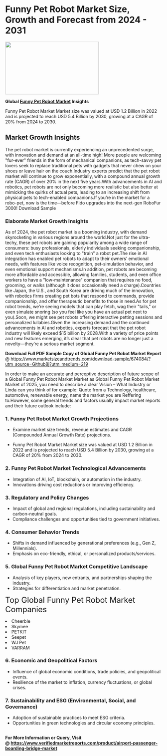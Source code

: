 <H1>Funny Pet Robot Market Size, Growth and Forecast from 2024 - 2031</H1><img class="aligncenter size-medium wp-image-584254" src="https://thirdeyenews.in/wp-content/uploads/2024/09/Global-Market-Research-300x168.jpeg" alt="" width="300" height="168" /><p><strong>Global&nbsp;<a href="https://www.marketsizeandtrends.com/download-sample/674084/?utm_source=Github8j?utm_medium=219">Funny Pet Robot Market</a> Insights</strong></p><p>Funny Pet Robot Market Market size was valued at USD 1.2 Billion in 2022 and is projected to reach USD 5.4 Billion by 2030, growing at a CAGR of 20% from 2024 to 2030.</p><p><h2>Market Growth Insights</h2> The pet robot market is currently experiencing an unprecedented surge, with innovation and demand at an all-time high! More people are welcoming "fur-ever" friends in the form of mechanical companions, as tech-savvy pet lovers seek to replace traditional pets with gadgets that never chew on your shoes or leave hair on the couch.Industry experts predict that the pet robot market will continue to grow exponentially, with a compound annual growth rate (CAGR) of over 20% in the next five years.With advancements in AI and robotics, pet robots are not only becoming more realistic but also better at mimicking the quirks of actual pets, leading to an increasing shift from physical pets to tech-enabled companions.If you’re in the market for a robo-pet, now is the time—before Fido upgrades into the next-gen RoboFur 3000! Download Sample <h3>Elaborate Market Growth Insights</h3> As of 2024, the pet robot market is a booming industry, with demand skyrocketing in various regions around the world.Not just for the ultra-techy, these pet robots are gaining popularity among a wide range of consumers: busy professionals, elderly individuals seeking companionship, and even tech enthusiasts looking to "train" a robot pet.The rise in AI integration has enabled pet robots to adapt to their owners’ emotional needs, with features like voice recognition, pet-simulation behavior, and even emotional support mechanisms.In addition, pet robots are becoming more affordable and accessible, allowing families, students, and even office workers to have a "low-maintenance" companion that requires no food, grooming, or walks (although it does occasionally need a charge).Countries like Japan, the U.S., and South Korea are driving much of the innovation, with robotics firms creating pet bots that respond to commands, provide companionship, and offer therapeutic benefits to those in need.As for pet robot trends, we’re seeing models that can play fetch, wag their "tails," or even simulate snoring (so you feel like you have an actual pet next to you).Soon, we might see pet robots offering interactive petting sessions and personalized lullabies.Given the increasing demand and the continued advancements in AI and robotics, experts forecast that the pet robot industry will likely exceed $15 billion by 2028.With a variety of price points and new features emerging, it’s clear that pet robots are no longer just a novelty—they’re a serious market segment.</p><p><span class=""><strong>Download Full PDF Sample Copy of Global Funny Pet Robot Market Report</strong> @ <a href="https://www.marketsizeandtrends.com/download-sample/674084/?utm_source=Github8j?utm_medium=219" target="_blank">https://www.marketsizeandtrends.com/download-sample/674084/?utm_source=Github8j?utm_medium=219</a></span></p><p>In order to make an accurate and perceptive description of future scope of a Global&nbsp;Funny Pet Robot Market Market as Global&nbsp;Funny Pet Robot Market Market of 2025, you need to describe a clear Vision &ndash; What Industry or Linda can you think of for example: Quote from a Technology, healthcare, automotive, renewable energy, name the market you are Reffering to.However, some general trends and factors usually impact market reports and their future outlook include:</p><h3>1.&nbsp;<strong>Funny Pet Robot Market Growth Projections</strong></h3><ul><li>Examine market size trends, revenue estimates and CAGR (Compounded Annual Growth Rate) projections.</li><li><p>Funny Pet Robot Market Market size was valued at USD 1.2 Billion in 2022 and is projected to reach USD 5.4 Billion by 2030, growing at a CAGR of 20% from 2024 to 2030.</p></li></ul><h3>2.&nbsp;<strong>Funny Pet Robot Market Technological Advancements</strong></h3><ul><li>Integration of AI, IoT, blockchain, or automation in the industry.</li><li>Innovations driving cost reductions or improving efficiency.</li></ul><h3>3.&nbsp;<strong>Regulatory and Policy Changes</strong></h3><ul><li>Impact of global and regional regulations, including sustainability and carbon-neutral goals.</li><li>Compliance challenges and opportunities tied to government initiatives.</li></ul><h3>4.&nbsp;<strong>Consumer Behavior Trends</strong></h3><ul><li>Shifts in demand influenced by generational preferences (e.g., Gen Z, Millennials).</li><li>Emphasis on eco-friendly, ethical, or personalized products/services.</li></ul><h3>5.&nbsp;<strong>Global Funny Pet Robot Market Competitive Landscape</strong></h3><ul><li>Analysis of key players, new entrants, and partnerships shaping the industry.</li><li>Strategies for differentiation and market penetration.</li></ul><p data-pm-slice="1 1 []"><span style="color: inherit; font-family: inherit; font-size: 25px;">Top Global Funny Pet Robot Market Companies</span></p><div class="" data-test-id=""><p><li>Cheerble</li><li> Skymee</li><li> PETKIT</li><li> Seepet</li><li> WJ Pet</li><li> VARRAM</li></p></div><h3>6.&nbsp;<strong>Economic and Geopolitical Factors</strong></h3><ul><li>Influence of global economic conditions, trade policies, and geopolitical events.</li><li>Resilience of the market to inflation, currency fluctuations, or global crises.</li></ul><h3>7.&nbsp;<strong>Sustainability and ESG (Environmental, Social, and Governance)</strong></h3><ul><li>Adoption of sustainable practices to meet ESG criteria.</li><li>Opportunities in green technologies and circular economy principles.</li></ul><h2><strong style="font-size: 14px;">For More Information or Query, Visit @&nbsp;</strong><a style="background-color: #ffffff; font-size: 14px;" href="https://www.marketsizeandtrends.com/report/funny-pet-robot-market/" target="_blank">https://www.verifiedmarketreports.com/product/airport-passenger-boarding-bridge-market</a></h2>